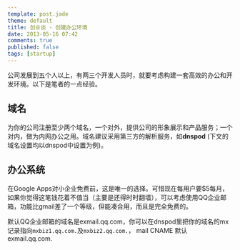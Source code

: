 ```yaml
---
template: post.jade
theme: default
title: 创业谈 - 创建办公环境
date: 2013-05-16 07:42
comments: true
published: false
tags: [startup]
---
```


公司发展到五个人以上，有两三个开发人员时，就要考虑构建一套高效的办公和开发环境。以下是笔者的一点经验。

## 域名

为你的公司注册至少两个域名，一个对外，提供公司的形象展示和产品服务；一个对内，做为内网办公之用。域名建议采用第三方的解析服务，如**dnspod** (下文的域名设置均以dnspod中设置为例)。

## 办公系统

在Google Apps对小企业免费前，这是唯一的选择。可惜现在每用户要$5每月，如果你觉得这笔钱花着不值当（主要是还得时时翻墙），可以考虑使用QQ企业邮箱，功能比gmail差了一个等级，但能凑合用，而且是完全免费的。

默认QQ企业邮箱的域名是exmail.qq.com，你可以在dnspod里把你的域名的mx记录指向``mxbiz1.qq.com.``及``mxbiz2.qq.com.``，
mail
CNAME
默认
exmail.qq.com.

